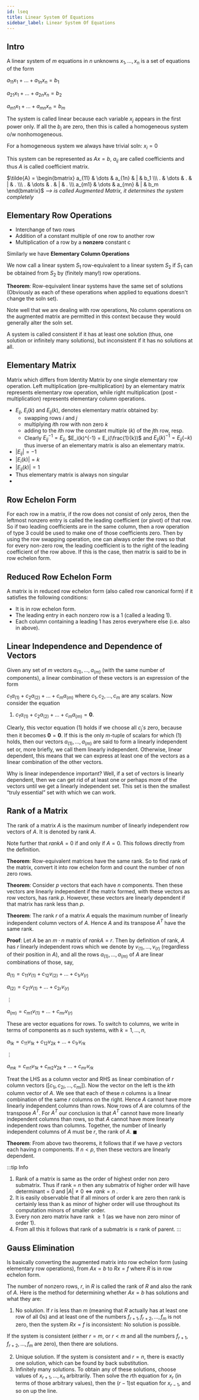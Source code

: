 ```yaml
---
id: lseq
title: Linear System Of Equations
sidebar_label: Linear System Of Equations
---
```


<!-- Some Latex Commands (doesn't work as of now) -->

<!-- Bold Text -->

<!-- $\newcommand{\bt}[1]{\textbf{#1}}$ -->

<!-- Italic Text -->

<!-- $\newcommand{\it}[1]{\textit{#1}}$ -->

<!-- End -->

## Intro

A linear system of $m$ equations in $n$ unknowns $x_1, \dots , x_n$ is a set of equations of the form

$a_{11}x_1 + \dots + a_{1n}x_n = b_1$

$a_{21}x_1 + \dots + a_{2n}x_n = b_2$

$a_{m1}x_1 + \dots + a_{mn}x_n = b_m$

The system is called linear because each variable $x_j$ appears in the first power only. If all the $b_j$ are zero, then this is called a homogeneous system o/w nonhomogeneous.

For a homogeneous system we always have trivial soln: $x_i = 0$

This system can be represented as $Ax = b$, $a_{ij}$ are called coefficients and thus $A$ is called coefficient matrix.

$\tilde{A} = 
\begin{bmatrix} 
  a_{11} & \dots & a_{1n} & | & b_1 \\\ 
  . & \dots & . & | & . \\\  
  . & \dots & . & | & . \\\  
  a_{m1} & \dots & a_{mn} & | & b_m 
\end{bmatrix}$ _--> is called Augmented Matrix, it determines the system completely_

## Elementary Row Operations

- Interchange of two rows
- Addition of a constant multiple of one row to another row
- Multiplication of a row by a **nonzero** constant c

Similarly we have **Elementary Column Operations**

We now call a linear system $S_1$ row-equivalent to a linear system $S_2$ if $S_1$ can be obtained from $S_2$ by (finitely many!) row operations.

**Theorem**: Row-equivalent linear systems have the same set of solutions (Obviously as each of these operations when applied to equations doesn't change the soln set).

Note well that we are dealing with row operations, No column operations on the augmented matrix are permitted in this context because they would generally alter the soln set.

A system is called consistent if it has at least one solution (thus, one solution or infinitely many solutions), but inconsistent if it has no solutions at all.

## Elementary Matrix

Matrix which differs from Identity Matrix by one single elementary row operation. Left multiplication (pre-multiplication) by an elementary matrix represents elementary row operation, while right multiplication (post - multiplication) represents elementary column operations.

- $E_{ij}$, $E_i(k)$ and $E_{ij}(k)$, denotes elementary matrix obtained by:
  - swapping rows $i$ and $j$
  - multiplying $i$th row with non zero $k$
  - adding to the $i$th row the constant multiple ($k$) of the $j$th row, resp.
  - Clearly $E_{ij}^{-1} = E_{ij}$, $E_i(k)^{-1} = E_i(\frac{1}{k})$ and $E_{ij}(k)^{-1} = E_{ij}(-k)$ thus inverse of an elementary matrix is also an elementary matrix.
- $|E_{ij}| = -1$
- $|E_{i}(k)| = k$
- $|E_{ij}(k)| = 1$
- Thus elementary matrix is always non singular
-

## Row Echelon Form

For each row in a matrix, if the row does not consist of only zeros, then the leftmost nonzero entry is called the leading coefficient (or pivot) of that row. So if two leading coefficients are in the same column, then a row operation of type 3 could be used to make one of those coefficients zero. Then by using the row swapping operation, one can always order the rows so that for every non-zero row, the leading coefficient is to the right of the leading coefficient of the row above. If this is the case, then matrix is said to be in row echelon form.

## Reduced Row Echelon Form

A matrix is in reduced row echelon form (also called row canonical form) if it satisfies the following conditions:

- It is in row echelon form.
- The leading entry in each nonzero row is a 1 (called a leading 1).
- Each column containing a leading 1 has zeros everywhere else (i.e. also in above).

## Linear Independence and Dependence of Vectors

Given any set of $m$ vectors $a_{(1)}, \dots , a_{(m)}$ (with the same number of components), a linear combination of these vectors is an expression of the form

$c_1a_{(1)} + c_2a_{(2)} + \dots + c_ma_{(m)}$ where $c_1, c_2, \dots , c_m$ are any scalars. Now consider the equation

1. $c_1a_{(1)} + c_2a_{(2)} + \dots + c_ma_{(m)} = \textbf{0}$.

Clearly, this vector equation (1) holds if we choose all $c_{j}'s$ zero, because then it becomes $\textbf{0} = \textbf{0}$. If this is the only $m$-tuple of scalars for which (1) holds, then our vectors $a_{(1)}, \dots , a_{(m)}$ are said to form a linearly independent set or, more briefly, we call them linearly independent. Otherwise, linear dependent, this means that we can express at least one of the vectors as a linear combination of the other vectors.

Why is linear independence important? Well, if a set of vectors is linearly dependent, then we can get rid of at least one or perhaps more of the vectors until we get a linearly independent set. This set is then the smallest “truly essential” set with which we can work.

## Rank of a Matrix

The rank of a matrix $A$ is the maximum number of linearly independent row vectors of $A$. It is denoted by rank $A$.

Note further that $rank A = 0$ if and only if $A = 0$. This follows directly from the definition.

**Theorem**: Row-equivalent matrices have the same rank. So to find rank of the matrix, convert it into row echelon form and count the number of non zero rows.

**Theorem**: Consider $p$ vectors that each have $n$ components. Then these vectors are linearly independent if the matrix formed, with these vectors as row vectors, has rank $p$. However, these vectors are linearly dependent if that matrix has rank less than $p$.

**Theorem**: The rank $r$ of a matrix $A$ equals the maximum number of linearly independent column vectors of $A$.
Hence $A$ and its transpose $A^T$ have the same rank.

**Proof**: Let $A$ be an $m \cdot n$ matrix of $rank A = r$. Then by definition of rank, $A$ has $r$ linearly independent rows which we denote by $v_{(1)}, \dots , v_{(r)}$ (regardless of their position in $A$), and all the rows $a_{(1)}, \dots , a_{(m)}$ of $A$ are linear combinations of those, say,

$a_{(1)} = c_{11}v_{(1)} + c_{12}v_{(2)} + \dots + c_{1r}v_{(r)}$

$a_{(2)} = c_{21}v_{(1)} + \dots + c_{2r}v_{(r)}$

$\vdots$

$a_{(m)} = c_{m1}v_{(1)} + \dots + c_{mr}v_{(r)}$

These are vector equations for rows. To switch to columns, we write in terms of
components as $n$ such systems, with $k = 1, \dots , n$,

$a_{1k} = c_{11}v_{1k} + c_{12}v_{2k} + \dots + c_{1r}v_{rk}$

$\vdots$

$a_{mk} = c_{m1}v_{1k} + c_{m2}v_{2k} + \dots + c_{mr}v_{rk}$

Treat the LHS as a column vector and RHS as linear combination of $r$ column vectors ($[c_{1i}, c_{2i}, \dots, c_{mi}]$). Now the vector on the left is the $k$th column vector of $A$. We see that each of these $n$ columns is a linear combination of the same $r$ columns on the right. Hence $A$ cannot have more linearly independent columns than rows. Now rows of $A$ are columns of the transpose $A^T$. For $A^T$ our conclusion is that $A^T$ cannot have more linearly independent columns than rows, so that $A$ cannot have more linearly independent rows than columns. Together, the number of linearly independent columns of $A$ must be $r$, the rank of $A$. $\blacksquare$

**Theorem**: From above two theorems, it follows that if we have $p$ vectors each having $n$ components. If $n < p$, then these vectors are linearly dependent.

:::tip Info

1. Rank of a matrix is same as the order of highest order non zero submatrix. Thus if rank = $n$ then any submatrix of higher order will have determinant = 0 and $|A| \neq 0 \iff rank = n$ .
2. It is easily observable that if all minors of order k are zero then rank is certainly less than k as minor of higher order will use throughout its computation minors of smaller order.
3. Every non zero matrix have rank $\geq 1$ (as we have non zero minor of order 1).
4. From all this it follows that rank of a submatrix is $\leq$ rank of parent.
   :::

## Gauss Elimination

Is basically converting the augmented matrix into row echelon form (using elementary row operations), from $Ax = b$ to $Rx = f$ where $R$ is in row echelon form.

The number of nonzero rows, $r$, in $R$ is called the rank of $R$ and also the rank of $A$. Here is the method for determining whether $Ax = b$ has solutions and what they are:

1. No solution. If $r$ is less than $m$ (meaning that $R$ actually has at least one row of all 0s) and at least one of the numbers $f_{r+1}, f_{r+2}, \dots , f_m$ is not zero, then the system $Rx = f$ is inconsistent: No solution is possible.

If the system is consistent (either $r = m$, or $r < m$ and all the numbers $f_{r+1}, f_{r+2}, \dots , f_m$ are zero), then there are solutions.

2. Unique solution. If the system is consistent and $r = n$, there is exactly one solution, which can be found by back substitution.
3. Infinitely many solutions. To obtain any of these solutions, choose values of $x_{r+1}, \dots , x_n$ arbitrarily. Then solve the $r$th equation for $x_r$ (in terms of those arbitrary values), then the $(r - 1)$st equation for $x_{r-1}$, and so on up the line.
